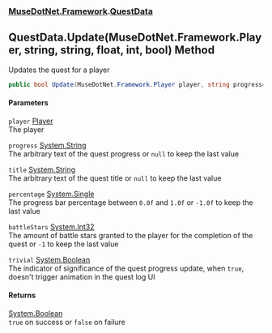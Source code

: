 ### [MuseDotNet.Framework](./MuseDotNet-Framework.md 'MuseDotNet.Framework').[QuestData](./QuestData.md 'MuseDotNet.Framework.QuestData')
## QuestData.Update(MuseDotNet.Framework.Player, string, string, float, int, bool) Method
Updates the quest for a player  
```csharp
public bool Update(MuseDotNet.Framework.Player player, string progress=null, string title=null, float percentage=-1f, int battleStars=-1, bool trivial=false);
```
#### Parameters
<a name='MuseDotNet-Framework-QuestData-Update(MuseDotNet-Framework-Player_string_string_float_int_bool)-player'></a>
`player` [Player](./Player.md 'MuseDotNet.Framework.Player')  
The player  
  
<a name='MuseDotNet-Framework-QuestData-Update(MuseDotNet-Framework-Player_string_string_float_int_bool)-progress'></a>
`progress` [System.String](https://docs.microsoft.com/en-us/dotnet/api/System.String 'System.String')  
The arbitrary text of the quest progress or `null` to keep the last value  
  
<a name='MuseDotNet-Framework-QuestData-Update(MuseDotNet-Framework-Player_string_string_float_int_bool)-title'></a>
`title` [System.String](https://docs.microsoft.com/en-us/dotnet/api/System.String 'System.String')  
The arbitrary text of the quest title or `null` to keep the last value  
  
<a name='MuseDotNet-Framework-QuestData-Update(MuseDotNet-Framework-Player_string_string_float_int_bool)-percentage'></a>
`percentage` [System.Single](https://docs.microsoft.com/en-us/dotnet/api/System.Single 'System.Single')  
The progress bar percentage between `0.0f` and `1.0f` or `-1.0f` to keep the last value  
  
<a name='MuseDotNet-Framework-QuestData-Update(MuseDotNet-Framework-Player_string_string_float_int_bool)-battleStars'></a>
`battleStars` [System.Int32](https://docs.microsoft.com/en-us/dotnet/api/System.Int32 'System.Int32')  
The amount of battle stars granted to the player for the completion of the quest or `-1` to keep the last value  
  
<a name='MuseDotNet-Framework-QuestData-Update(MuseDotNet-Framework-Player_string_string_float_int_bool)-trivial'></a>
`trivial` [System.Boolean](https://docs.microsoft.com/en-us/dotnet/api/System.Boolean 'System.Boolean')  
The indicator of significance of the quest progress update, when `true`, doesn't trigger animation in the quest log UI  
  
#### Returns
[System.Boolean](https://docs.microsoft.com/en-us/dotnet/api/System.Boolean 'System.Boolean')  
`true` on success or `false` on failure  
